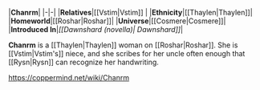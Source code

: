 |**Chanrm**|
|-|-|
|**Relatives**|[[Vstim\|Vstim]] |
|**Ethnicity**|[[Thaylen\|Thaylen]]|
|**Homeworld**|[[Roshar\|Roshar]]|
|**Universe**|[[Cosmere\|Cosmere]]|
|**Introduced In**|*[[Dawnshard (novella)\| Dawnshard]]*|

**Chanrm** is a [[Thaylen\|Thaylen]] woman on [[Roshar\|Roshar]]. She is [[Vstim\|Vstim's]] niece, and she scribes for her uncle often enough that [[Rysn\|Rysn]] can recognize her handwriting.



https://coppermind.net/wiki/Chanrm
